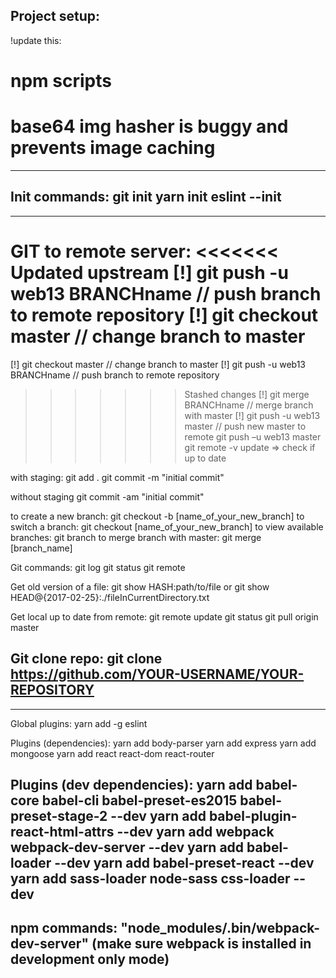 Project setup:
--------------------------------------------------------------------
!update this:
# npm scripts
# base64 img hasher is buggy and prevents image caching

--------------------------------------------------------------------
Init commands:
  git init
  yarn init
  eslint --init
--------------------------------------------------------------------

--------------------------------------------------------------------
GIT
to remote server:
<<<<<<< Updated upstream
  [!] git push -u web13 BRANCHname // push branch to remote repository
  [!] git checkout master // change branch to master
=======
  [!] git checkout master // change branch to master
  [!] git push -u web13 BRANCHname // push branch to remote repository
>>>>>>> Stashed changes
  [!] git merge BRANCHname // merge branch with master
  [!] git push -u web13 master // push new master to remote
  git push –u web13 master
  git remote -v update => check if up to date

with staging:
  git add .
  git commit -m "initial commit"

without staging
  git commit -am "initial commit"

to create a new branch:
  git checkout -b [name_of_your_new_branch]
to switch a branch:
  git checkout [name_of_your_new_branch]
to view available branches:
  git branch
to merge branch with master:
  git merge [branch_name]

Git commands:
  git log
  git status
  git remote

Get old version of a file:
  git show HASH:path/to/file
  or
  git show HEAD@{2017-02-25}:./fileInCurrentDirectory.txt

Get local up to date from remote:
  git remote update
  git status
  git pull origin master

 Git clone repo:
 git clone https://github.com/YOUR-USERNAME/YOUR-REPOSITORY
--------------------------------------------------------------------

--------------------------------------------------------------------
Global plugins:
  yarn add -g eslint

Plugins (dependencies):
  yarn add body-parser
  yarn add express
  yarn add mongoose
  yarn add react react-dom react-router

Plugins (dev dependencies):
  yarn add babel-core babel-cli babel-preset-es2015 babel-preset-stage-2 --dev
  yarn add babel-plugin-react-html-attrs --dev
  yarn add webpack webpack-dev-server --dev
  yarn add babel-loader --dev
  yarn add babel-preset-react --dev
  yarn add sass-loader node-sass css-loader --dev
--------------------------------------------------------------------
npm commands:
  "node_modules/.bin/webpack-dev-server" (make sure webpack is installed in development only mode)
--------------------------------------------------------------------